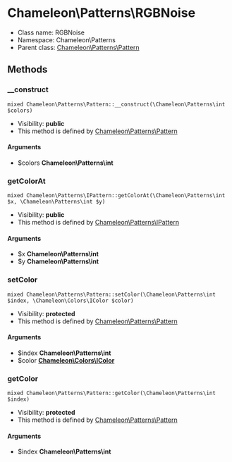 Chameleon\Patterns\RGBNoise
===============






* Class name: RGBNoise
* Namespace: Chameleon\Patterns
* Parent class: [Chameleon\Patterns\Pattern](Chameleon-Patterns-Pattern.md)







Methods
-------


### __construct

    mixed Chameleon\Patterns\Pattern::__construct(\Chameleon\Patterns\int $colors)





* Visibility: **public**
* This method is defined by [Chameleon\Patterns\Pattern](Chameleon-Patterns-Pattern.md)


#### Arguments
* $colors **Chameleon\Patterns\int**



### getColorAt

    mixed Chameleon\Patterns\IPattern::getColorAt(\Chameleon\Patterns\int $x, \Chameleon\Patterns\int $y)





* Visibility: **public**
* This method is defined by [Chameleon\Patterns\IPattern](Chameleon-Patterns-IPattern.md)


#### Arguments
* $x **Chameleon\Patterns\int**
* $y **Chameleon\Patterns\int**



### setColor

    mixed Chameleon\Patterns\Pattern::setColor(\Chameleon\Patterns\int $index, \Chameleon\Colors\IColor $color)





* Visibility: **protected**
* This method is defined by [Chameleon\Patterns\Pattern](Chameleon-Patterns-Pattern.md)


#### Arguments
* $index **Chameleon\Patterns\int**
* $color **[Chameleon\Colors\IColor](Chameleon-Colors-IColor.md)**



### getColor

    mixed Chameleon\Patterns\Pattern::getColor(\Chameleon\Patterns\int $index)





* Visibility: **protected**
* This method is defined by [Chameleon\Patterns\Pattern](Chameleon-Patterns-Pattern.md)


#### Arguments
* $index **Chameleon\Patterns\int**


